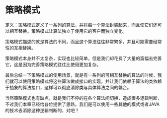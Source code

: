 # 策略模式

定义：策略模式定义了一系列的算法，并将每一个算法封装起来，而且使它们还可以相互替换。策略模式让算法独立于使用它的客户而独立变化。
 
策略模式描述的就是算法的不同，而且这个算法往往非常繁多，并且可能需要经常性的互相替换。

策略模式本身并不太复杂，实现也比较简单，但是我们却花费了大量的篇幅去完善它，这是因为完善策略模式往往比使用更加复杂。

最后总结一下策略模式的使用场景，就是有一系列的可相互替换的算法的时候，我们就可以使用策略模式将这些算法做成接口的实现，并让我们依赖于算法的类依赖于抽象的算法接口，这样可以彻底消除类与具体算法之间的耦合。

当然策略模式也有缺点，就是我们不停的在各个算法间切换，造成很多逻辑判断，不过我们本章已经给各位提供了思路，我们是可以使用一些其他的模式或者JAVA的技术去消除这种逻辑判断的，对吧？